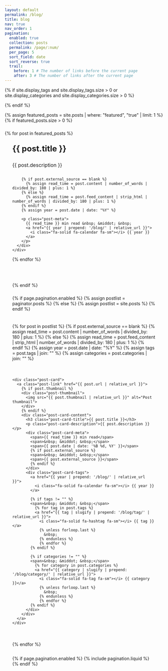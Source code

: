 ```yaml
---
layout: default
permalink: /blog/
title: blog
nav: true
nav_order: 1
pagination:
  enabled: true
  collection: posts
  permalink: /page/:num/
  per_page: 5
  sort_field: date
  sort_reverse: true
  trail:
    before: 1 # The number of links before the current page
    after: 3 # The number of links after the current page
---
```


<div class="post">

{% if site.display_tags and site.display_tags.size > 0 or site.display_categories and site.display_categories.size > 0 %}
  <div class="tag-category-list">
    <ul class="p-0 m-0">
      {% for tag in site.display_tags %}
        <li>
          <i class="fa-solid fa-hashtag fa-sm"></i> <a href="{{ tag | slugify | prepend: '/blog/tag/' | relative_url }}">{{ tag }}</a>
        </li>
        {% unless forloop.last %}
          <p>&bull;</p>
        {% endunless %}
      {% endfor %}
      {% if site.display_categories.size > 0 and site.display_tags.size > 0 %}
        <p>&bull;</p>
      {% endif %}
      {% for category in site.display_categories %}
        <li>
          <i class="fa-solid fa-tag fa-sm"></i> <a href="{{ category | slugify | prepend: '/blog/category/' | relative_url }}">{{ category }}</a>
        </li>
        {% unless forloop.last %}
          <p>&bull;</p>
        {% endunless %}
      {% endfor %}
    </ul>
  </div>
  {% endif %}

{% assign featured_posts = site.posts | where: "featured", "true" | limit: 1 %}
{% if featured_posts.size > 0 %}
<div class="featured-post">
  {% for post in featured_posts %}
  <a href="{{ post.url | relative_url }}">
    <div class="featured-card">
      <div class="card-content">
        <div class="pin-icon">
          <i class="fa-solid fa-thumbtack fa-xs"></i>
        </div>
        <h3 class="card-title">{{ post.title }}</h3>
        <p class="card-description">{{ post.description }}</p>

        {% if post.external_source == blank %}
          {% assign read_time = post.content | number_of_words | divided_by: 180 | plus: 1 %}
        {% else %}
          {% assign read_time = post.feed_content | strip_html | number_of_words | divided_by: 180 | plus: 1 %}
        {% endif %}
        {% assign year = post.date | date: "%Y" %}

        <p class="post-meta">
          {{ read_time }} min read &nbsp; &middot; &nbsp;
          <a href="{{ year | prepend: '/blog/' | relative_url }}">
            <i class="fa-solid fa-calendar fa-sm"></i> {{ year }}
          </a>
        </p>
      </div>
    </div>
  </a>
  {% endfor %}
</div>
<hr>
{% endif %}

<div class="post-list">
  {% if page.pagination.enabled %}
    {% assign postlist = paginator.posts %}
  {% else %}
    {% assign postlist = site.posts %}
  {% endif %}

  {% for post in postlist %}
    {% if post.external_source == blank %}
      {% assign read_time = post.content | number_of_words | divided_by: 180 | plus: 1 %}
    {% else %}
      {% assign read_time = post.feed_content | strip_html | number_of_words | divided_by: 180 | plus: 1 %}
    {% endif %}
    {% assign year = post.date | date: "%Y" %}
    {% assign tags = post.tags | join: "" %}
    {% assign categories = post.categories | join: "" %}

    <div class="post-card">
      <a class="post-link" href="{{ post.url | relative_url }}">
        {% if post.thumbnail %}
        <div class="post-thumbnail">
          <img src="{{ post.thumbnail | relative_url }}" alt="Post thumbnail">
        </div>
        {% endif %}
        <div class="post-card-content">
          <h3 class="post-card-title">{{ post.title }}</h3>
          <p class="post-card-description">{{ post.description }}</p>
          <div class="post-card-meta">
            <span>{{ read_time }} min read</span>
            <span>&nbsp; &middot; &nbsp;</span>
            <span>{{ post.date | date: '%B %d, %Y' }}</span>
            {% if post.external_source %}
            <span>&nbsp; &middot; &nbsp;</span>
            <span>{{ post.external_source }}</span>
            {% endif %}
          </div>
          <div class="post-card-tags">
            <a href="{{ year | prepend: '/blog/' | relative_url }}">
              <i class="fa-solid fa-calendar fa-sm"></i> {{ year }}
            </a>

            {% if tags != "" %}
            <span>&nbsp; &middot; &nbsp;</span>
              {% for tag in post.tags %}
              <a href="{{ tag | slugify | prepend: '/blog/tag/' | relative_url }}">
                <i class="fa-solid fa-hashtag fa-sm"></i> {{ tag }}</a>
                {% unless forloop.last %}
                  &nbsp;
                {% endunless %}
                {% endfor %}
            {% endif %}

            {% if categories != "" %}
            <span>&nbsp; &middot; &nbsp;</span>
              {% for category in post.categories %}
              <a href="{{ category | slugify | prepend: '/blog/category/' | relative_url }}">
                <i class="fa-solid fa-tag fa-sm"></i> {{ category }}</a>
                {% unless forloop.last %}
                  &nbsp;
                {% endunless %}
                {% endfor %}
            {% endif %}
          </div>
        </div>
      </a>
    </div>
  {% endfor %}
</div>

{% if page.pagination.enabled %}
{% include pagination.liquid %}
{% endif %}

</div>

<style>
/* Custom card colors utilizing theme variables */
/* Custom card colors utilizing theme variables */
:root {
  --card-bg: var(--global-bg-color);
  --card-border: var(--global-divider-color);
  --card-text: var(--global-text-color);
  --card-link: var(--global-theme-color);
  --card-hover: rgba(0, 0, 0, 0.03);
}

html[data-theme="dark"] {
  --card-hover: rgba(255, 255, 255, 0.05);
}

.header-bar {
  display: none;
}

/* Полностью скрываем секцию с тегами */
.tag-category-list {
  display: none;
}

/* Featured post styling */  
.featured-post {
  margin: 1.5rem 0 2rem 0;
  width: 100%;
}

.featured-card {
  background-color: var(--card-bg);
  border-radius: 12px;
  border: 1px solid var(--card-border);
  padding: 1.5rem;
  transition: transform 0.2s ease, box-shadow 0.2s ease;
}

.featured-post a {
  color: var(--card-text);
  text-decoration: none;
  display: block;
}

.featured-card:hover {
  transform: translateY(-3px);
  box-shadow: 0 8px 20px rgba(0, 0, 0, 0.08);
  background-color: var(--card-hover);
}

.pin-icon {
  float: right;
  color: var(--global-theme-color);
}

.card-title {
  margin-top: 0;
  font-size: 1.6rem;
  color: var(--global-theme-color);
}

.card-description {
  margin-top: 1rem;
  margin-bottom: 1.5rem;
  font-size: 1rem;
  line-height: 1.6;
  color: var(--card-text);
}

/* Метаданные для featured post на одной строке */
.post-meta {
  white-space: nowrap;
  overflow: hidden;
  text-overflow: ellipsis;
}

.post-meta a {
  color: var(--global-theme-color);
  text-decoration: none;
}

/* Убираем подчеркивание при наведении на метаданные */
.post-meta a:hover {
  text-decoration: none;
}

hr {
  background-color: var(--card-border);
  height: 1px;
  border: none;
  margin: 2rem 0;
}

/* Post list styling - карточки одинакового размера */
.post-list {
  display: flex;
  flex-direction: column;
  gap: 1.5rem;
  margin-top: 1.5rem;
}

.post-card {
  background-color: var(--card-bg);
  border-radius: 12px;
  overflow: hidden;
  transition: transform 0.2s ease, box-shadow 0.2s ease;
  border: 1px solid var(--card-border);
  width: 100%;
  height: 180px; /* Фиксированная высота для одинакового размера карточек */
}

.post-card:hover {
  transform: translateY(-3px);
  box-shadow: 0 5px 15px rgba(0, 0, 0, 0.08);
  background-color: var(--card-hover);
}

.post-link {
  display: flex;
  flex-direction: row;
  color: var(--card-text);
  text-decoration: none;
  height: 100%;
}

.post-thumbnail {
  flex: 0 0 280px;
  max-width: 280px;
  height: 180px;
  overflow: hidden;
}

.post-thumbnail img {
  width: 100%;
  height: 100%;
  object-fit: cover;
}

.post-card-content {
  padding: 1.2rem;
  flex: 1;
  display: flex;
  flex-direction: column;
  justify-content: space-between; /* Распределяет пространство равномерно */
}

.post-card-title {
  margin-top: 0;
  margin-bottom: 0.75rem;
  font-size: 1.25rem;
  color: var(--global-theme-color);
  /* Убираем возможные проблемы с отображением */
  display: block;
  visibility: visible;
}

.post-card-description {
  margin-bottom: 0.75rem;
  font-size: 0.9rem;
  line-height: 1.5;
  color: var(--card-text);
  display: -webkit-box;
  -webkit-line-clamp: 2; /* Уменьшил количество строк для более компактного отображения */
  -webkit-box-orient: vertical;
  overflow: hidden;
  /* Убираем возможные проблемы с отображением */
  visibility: visible;
}

/* Скрываем метаданные о времени чтения */
.post-card-meta {
  display: none;
}

.post-card-tags {
  font-size: 0.8rem;
  color: var(--global-text-color-light);
  margin-top: auto; /* Прижимает теги к низу карточки */
  /* Убираем возможные проблемы с отображением */
  display: block;
  visibility: visible;
}

.post-card-tags a {
  color: var(--global-theme-color);
  text-decoration: none;
}

/* Убираем подчеркивание при наведении */
.post-card-tags a:hover {
  text-decoration: none;
}

/* Responsive adjustments */
@media (max-width: 768px) {
  .post-link {
    flex-direction: column;
  }
  
  .post-thumbnail {
    max-width: 100%;
    height: 200px;
  }
  
  .card-title {
    font-size: 1.4rem;
  }
  
  .post-card {
    height: auto; /* Для мобильных устройств высота адаптивная */
  }
  
  .post-card-content {
    padding: 1rem;
  }
}